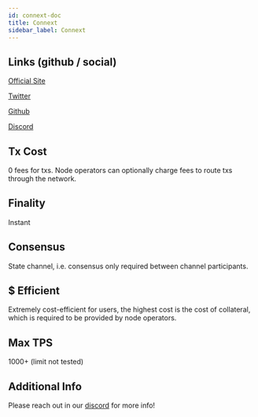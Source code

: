 ```yaml
---
id: connext-doc
title: Connext
sidebar_label: Connext
---
```


## Links (github / social)

[Official Site](https://connext.network/)

[Twitter](https://twitter.com/ConnextNetwork)

[Github](https://github.com/connext)

[Discord](https://discord.gg/raNmNb5)

## Tx Cost

0 fees for txs. Node operators can optionally charge fees to route txs through the network.

## Finality

Instant

## Consensus

State channel, i.e. consensus only required between channel participants.

## $ Efficient

Extremely cost-efficient for users, the highest cost is the cost of collateral, which is required to be provided by node operators.

## Max TPS

1000+ (limit not tested)

## Additional Info

Please reach out in our [discord](https://discord.gg/raNmNb5) for more info!

